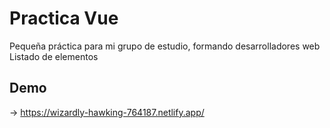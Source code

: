 # Practica Vue

Pequeña práctica para mi grupo de estudio, formando desarrolladores web
Listado de elementos

## Demo
-> https://wizardly-hawking-764187.netlify.app/
